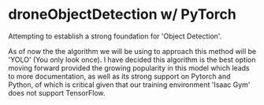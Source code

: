 # droneObjectDetection w/ PyTorch
Attempting to establish a strong foundation for 'Object Detection'.

As of now the the algorithm we will be using to approach this method will be 'YOLO' (You only look once).
I have decided this algorithm is the best option moving forward provided the growing popularity in this model which leads to more documentation,
as well as its strong support on Pytorch and Python, of which is critical given that our training environment 'Isaac Gym' does not support TensorFlow.
